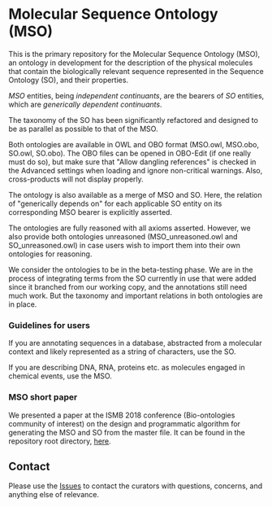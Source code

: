 # Molecular Sequence Ontology (MSO)

This is the primary repository for the Molecular Sequence Ontology (MSO), an ontology in development for the description of the physical molecules that contain the biologically relevant sequence represented in the Sequence Ontology (SO), and their properties.

*MSO* entities, being *independent continuants*, are the bearers of *SO* entities, which are *generically dependent continuants*.

The taxonomy of the SO has been significantly refactored and designed to be as parallel as possible to that of the MSO.

Both ontologies are available in OWL and OBO format (MSO.owl, MSO.obo, SO.owl, SO.obo). The OBO files can be opened in OBO-Edit (if one really must do so), but make sure that "Allow dangling references" is checked in the Advanced settings when loading and ignore non-critical warnings. Also, cross-products will not display properly.

The ontology is also available as a merge of MSO and SO. Here, the relation of "generically depends on" for each applicable SO entity on its corresponding MSO bearer is explicitly asserted.

The ontologies are fully reasoned with all axioms asserted. However, we also provide both ontologies unreasoned (MSO_unreasoned.owl and SO_unreasoned.owl) in case users wish to import them into their own ontologies for reasoning.

We consider the ontologies to be in the beta-testing phase. We are in the process of integrating terms from the SO currently in use that were added since it branched from our working copy, and the annotations still need much work. But the taxonomy and important relations in both ontologies are in place.

### Guidelines for users

If you are annotating sequences in a database, abstracted from a molecular context and likely represented as a string of characters, use the SO.

If you are describing DNA, RNA, proteins etc. as molecules engaged in chemical events, use the MSO.

### MSO short paper

We presented a paper at the ISMB 2018 conference (Bio-ontologies community of interest) on the design
and programmatic algorithm for generating the MSO and SO from the master file.  It can be found in the
repository root directory, [here](https://github.com/The-Sequence-Ontology/MSO/blob/master/MSO_short_paper-ISMB_2018.pdf).

## Contact

Please use the [Issues](https://github.com/The-Sequence-Ontology/MSO/issues) to contact the curators with questions, concerns, and anything else of relevance.

